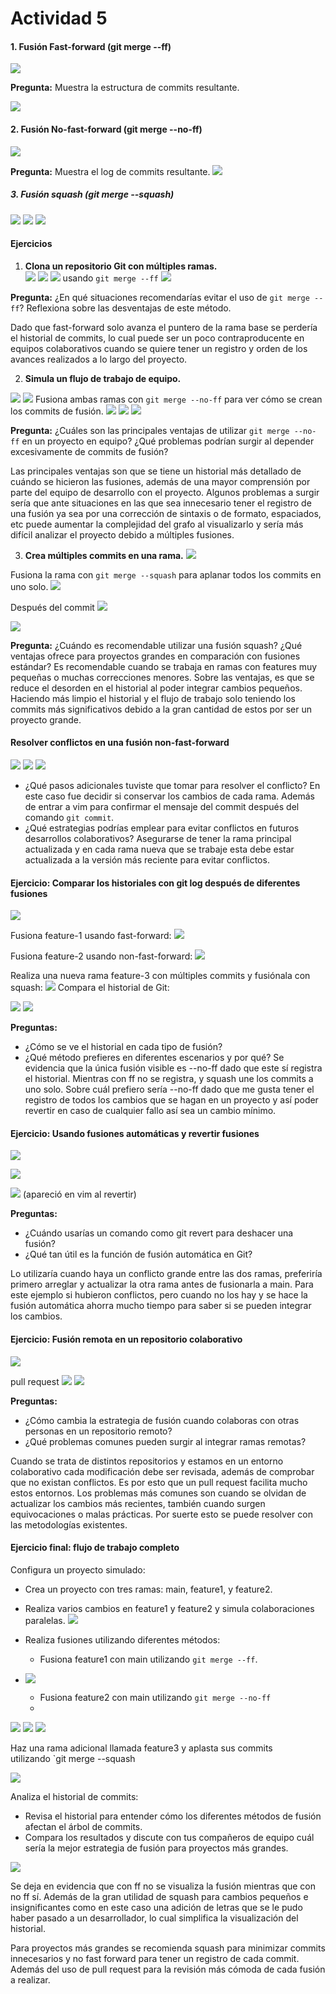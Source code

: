 # Actividad 5

#### 1. Fusión Fast-forward (git merge --ff)
![](https://i.imgur.com/fRK2eza.png)

**Pregunta:** Muestra la estructura de commits resultante.

![](https://i.imgur.com/6Hd2SMM.png)

#### 2. Fusión No-fast-forward (git merge --no-ff)

![](https://i.imgur.com/21qjpzp.png)

**Pregunta:** Muestra el log de commits resultante.
![](https://i.imgur.com/XKdUJjA.png)


##### 3. Fusión squash (git merge --squash)

![](https://i.imgur.com/kQoFg2a.png)
![](https://i.imgur.com/W9lcxZh.png)
![](https://i.imgur.com/qC4Kjnz.png)


#### Ejercicios

1. **Clona un repositorio Git con múltiples ramas.**  
![](https://i.imgur.com/tR8ljzD.png)
![](https://i.imgur.com/u5muqYp.png)
![](https://i.imgur.com/4BoAYfb.png)
usando `git merge --ff`
![](https://i.imgur.com/r975Bav.png)

**Pregunta:** ¿En qué situaciones recomendarías evitar el uso de `git merge --ff`? Reflexiona sobre las desventajas de este método.

Dado que fast-forward solo avanza el puntero de la rama base se perdería el historial de commits, lo cual puede ser un poco contraproducente en equipos colaborativos cuando se quiere tener un registro y orden de los avances realizados a lo largo del proyecto. 

2. **Simula un flujo de trabajo de equipo.**

![](https://i.imgur.com/6kHMZvX.png)
![](https://i.imgur.com/ntLH1eI.png)
Fusiona ambas ramas con `git merge --no-ff` para ver cómo se crean los commits de fusión.
![](https://i.imgur.com/4vkZ0Xv.png)
![](https://i.imgur.com/LAkAp3R.png)
![](https://i.imgur.com/NJW3kh3.png)

**Pregunta:** ¿Cuáles son las principales ventajas de utilizar `git merge --no-ff` en un proyecto en equipo? ¿Qué problemas podrían surgir al depender excesivamente de commits de fusión?

Las principales ventajas son que se tiene un historial más detallado de cuándo se hicieron las fusiones, además de una mayor comprensión por parte del equipo de desarrollo con el proyecto. Algunos problemas a surgir sería que ante situaciones en las que sea innecesario tener el registro de una fusión ya sea por una corrección de sintaxis o de formato, espaciados, etc puede aumentar la complejidad del grafo al visualizarlo y sería más difícil analizar el proyecto debido a múltiples fusiones.

3. **Crea múltiples commits en una rama.**
![](https://i.imgur.com/K2CDSU4.png)

Fusiona la rama con `git merge --squash` para aplanar todos los commits en uno solo.
![](https://i.imgur.com/Ou1tUiK.png)

Después del commit 
![](https://i.imgur.com/8QWQA39.png)

![](https://i.imgur.com/AUQ3t4l.png)

**Pregunta:** ¿Cuándo es recomendable utilizar una fusión squash? ¿Qué ventajas ofrece para proyectos grandes en comparación con fusiones estándar?
Es recomendable cuando se trabaja en ramas con features muy pequeñas o muchas correcciones menores. Sobre las ventajas, es que se reduce el desorden en el historial al poder integrar cambios pequeños. Haciendo más limpio el historial y el flujo de trabajo solo teniendo los commits más significativos debido a la gran cantidad de estos por ser un proyecto grande.

#### Resolver conflictos en una fusión non-fast-forward

![](https://i.imgur.com/SD4zFJR.png)
![](https://i.imgur.com/50SDVzj.png)
![](https://i.imgur.com/IJZZgPi.png)

- ¿Qué pasos adicionales tuviste que tomar para resolver el conflicto?
En este caso fue decidir si conservar los cambios de cada rama. Además de entrar a vim para confirmar el mensaje del commit después del comando `git commit`. 
- ¿Qué estrategias podrías emplear para evitar conflictos en futuros desarrollos colaborativos?
Asegurarse de tener la rama principal actualizada y en cada rama nueva que se trabaje esta debe estar actualizada a la versión más reciente para evitar conflictos.

#### Ejercicio: Comparar los historiales con git log después de diferentes fusiones

![](https://i.imgur.com/WzqSynY.png)

Fusiona feature-1 usando fast-forward:
![](https://i.imgur.com/wU8owzV.png)

Fusiona feature-2 usando non-fast-forward:
![](https://i.imgur.com/GG5m9rv.png)

Realiza una nueva rama feature-3 con múltiples commits y fusiónala con squash:
![](https://i.imgur.com/1CQmW6l.png)
Compara el historial de Git:

![](https://i.imgur.com/DJPosHm.png)
![](https://i.imgur.com/YsEGICu.png)

**Preguntas:**

- ¿Cómo se ve el historial en cada tipo de fusión?
- ¿Qué método prefieres en diferentes escenarios y por qué?
Se evidencia que la única fusión visible es --no-ff dado que este sí registra el historial. Mientras con ff no se registra, y squash une los commits a uno solo.
Sobre cuál prefiero sería --no-ff dado que me gusta tener el registro de todos los cambios que se hagan en un proyecto y así poder revertir en caso de cualquier fallo así sea un cambio mínimo.

#### Ejercicio: Usando fusiones automáticas y revertir fusiones

![](https://i.imgur.com/68R5POn.png)

![](https://i.imgur.com/yvk31O9.png)

![](https://i.imgur.com/t05ccEl.png)
(apareció en vim al revertir)

**Preguntas:**

- ¿Cuándo usarías un comando como git revert para deshacer una fusión?
- ¿Qué tan útil es la función de fusión automática en Git?

Lo utilizaría cuando haya un conflicto grande entre las dos ramas, preferiría primero arreglar y actualizar la otra rama antes de fusionarla a main. 
Para este ejemplo si hubieron conflictos, pero cuando no los hay y se hace la fusión automática ahorra mucho tiempo para saber si se pueden integrar los cambios. 

#### Ejercicio: Fusión remota en un repositorio colaborativo

![](https://i.imgur.com/3KWSnU3.png)

pull request
![](https://i.imgur.com/aYfIka9.png)
![](https://i.imgur.com/BPXMWuk.png)

**Preguntas:**

- ¿Cómo cambia la estrategia de fusión cuando colaboras con otras personas en un repositorio remoto?
- ¿Qué problemas comunes pueden surgir al integrar ramas remotas?

Cuando se trata de distintos repositorios y estamos en un entorno colaborativo cada modificación debe ser revisada, además de comprobar que no existan conflictos. Es por esto que un pull request facilita mucho estos entornos.
Los problemas más comunes son cuando se olvidan de actualizar los cambios más recientes, también cuando surgen equivocaciones o malas prácticas. Por suerte esto se puede resolver con las metodologías existentes.

#### Ejercicio final: flujo de trabajo completo
Configura un proyecto simulado:

- Crea un proyecto con tres ramas: main, feature1, y feature2.
- Realiza varios cambios en feature1 y feature2 y simula colaboraciones paralelas.
![](https://i.imgur.com/YP9RAhl.png)

- Realiza fusiones utilizando diferentes métodos:
    - Fusiona feature1 con main utilizando `git merge --ff`.
- ![](https://i.imgur.com/Aub4Sbx.png)

    - Fusiona feature2 con main utilizando `git merge --no-ff`
    - 
![](https://i.imgur.com/KDFBNYl.png)
![](https://i.imgur.com/ojn5Krc.png)
![](https://i.imgur.com/Ob83tA5.png)


Haz una rama adicional llamada feature3 y aplasta sus commits utilizando `git merge --squash

![](https://i.imgur.com/ofCzvfJ.png)


Analiza el historial de commits:

- Revisa el historial para entender cómo los diferentes métodos de fusión afectan el árbol de commits.
- Compara los resultados y discute con tus compañeros de equipo cuál sería la mejor estrategia de fusión para proyectos más grandes.

![](https://i.imgur.com/TqVdDIT.png)


Se deja en evidencia que con ff no se visualiza la fusión mientras que con no ff sí. Además de la gran utilidad de squash para cambios pequeños e insignificantes como en este caso una adición de letras que se le pudo haber pasado a un desarrollador, lo cual simplifica la visualización del historial.

Para proyectos más grandes se recomienda squash para minimizar commits innecesarios y no fast forward para tener un registro de cada commit. Además del uso de pull request para la revisión más cómoda de cada fusión a realizar.

